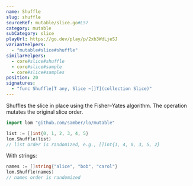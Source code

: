 ```yaml
---
name: Shuffle
slug: shuffle
sourceRef: mutable/slice.go#L57
category: mutable
subCategory: slice
playUrl: https://go.dev/play/p/2xb3WdLjeSJ
variantHelpers:
  - "mutable#slice#shuffle"
similarHelpers:
  - core#slice#shuffle
  - core#slice#sample
  - core#slice#samples
position: 20
signatures:
  - "func Shuffle[T any, Slice ~[]T](collection Slice)"
---
```


Shuffles the slice in place using the Fisher–Yates algorithm. The operation mutates the original slice order.

```go
import lom "github.com/samber/lo/mutable"

list := []int{0, 1, 2, 3, 4, 5}
lom.Shuffle(list)
// list order is randomized, e.g., []int{1, 4, 0, 3, 5, 2}
```

With strings:

```go
names := []string{"alice", "bob", "carol"}
lom.Shuffle(names)
// names order is randomized
```

